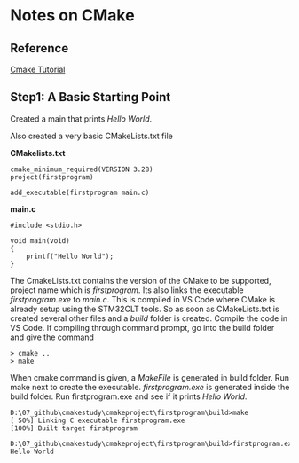 # Notes on CMake

## Reference
[Cmake Tutorial](https://cmake.org/cmake/help/book/mastering-cmake/cmake/Help/guide/tutorial/index.html#id1)

## Step1: A Basic Starting Point 
Created a main that prints _Hello World_.

Also created a very basic CMakeLists.txt file

**CMakelists.txt**
```
cmake_minimum_required(VERSION 3.28)
project(firstprogram)

add_executable(firstprogram main.c)
```
**main.c**
```
#include <stdio.h>

void main(void)
{
    printf("Hello World");
}
```
The CmakeLists.txt contains the version of the CMake to be supported, project name which is _firstprogram_. Its also links the executable _firstprogram.exe_ to _main.c_.
This is compiled in VS Code where CMake is already setup using the STM32CLT tools. So as soon as CMakeLists.txt is created several other files and a _build_ folder is created. Compile the code in VS Code. If compiling through command prompt, go into the build folder and give the command

    > cmake ..
    > make

When cmake command is given, a _MakeFile_ is generated in build folder. Run make next to create the executable. _firstprogram.exe_ is generated inside the build folder. Run firstprogram.exe and see if it prints _Hello World_.

```
D:\07_github\cmakestudy\cmakeproject\firstprogram\build>make
[ 50%] Linking C executable firstprogram.exe
[100%] Built target firstprogram

D:\07_github\cmakestudy\cmakeproject\firstprogram\build>firstprogram.exe
Hello World
```